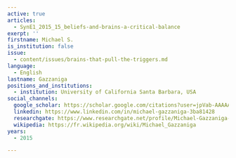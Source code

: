 ```yaml
---
active: true
articles:
  - SynE1_2015_15_beliefs-and-brains-a-critical-balance
exerpt: ''
firstname: Michael S.
is_institution: false
issue:
  - content/issues/brains-that-pull-the-triggers.md
language:
  - English
lastname: Gazzaniga
positions_and_institutions:
  - institution: University of California Santa Barbara, USA
social_channels:
  google_scholar: https://scholar.google.com/citations?user=jpVab-AAAAAJ&hl=fr
  linkedin: https://www.linkedin.com/in/michael-gazzaniga-3ba81428
  researchgate: https://www.researchgate.net/profile/Michael-Gazzaniga-5
  wikipedia: https://fr.wikipedia.org/wiki/Michael_Gazzaniga
years:
  - 2015

---
```

